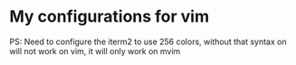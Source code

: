 # My configurations for vim

PS: Need to configure the iterm2 to use 256 colors, without that
syntax on will not work on vim, it will only work on mvim
